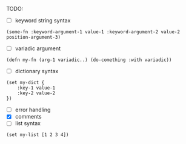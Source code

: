 TODO:
 - [ ] keyword string syntax

```
(some-fn :keyword-argument-1 value-1 :keyword-argument-2 value-2 position-argument-3)
```

 - [ ] variadic argument

```
(defn my-fn (arg-1 variadic..) (do-comething :with variadic))
```

 - [ ] dictionary syntax

```
(set my-dict {
    :key-1 value-1
    :key-2 value-2
})
```

 - [ ] error handling
 - [x] comments
 - [ ] list syntax

```
(set my-list [1 2 3 4])
```
